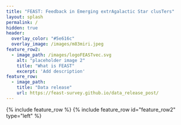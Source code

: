 ```yaml
---
title: "FEAST: Feedback in Emerging extrAgalactic Star clusTers"
layout: splash
permalink: /
hidden: true
header:
  overlay_color: "#5e616c"
  overlay_image: /images/m83miri.jpeg
feature_row2:
  - image_path: /images/logoFEASTvec.svg
    alt: "placeholder image 2"
    title: "What is FEAST"
    excerpt: 'Add description'
feature_row:
  - image_path: 
    title: "Data release"
    url: https://feast-survey.github.io/data_release_post/
---
```

{% include feature_row %}
{% include feature_row id="feature_row2" type="left" %}
